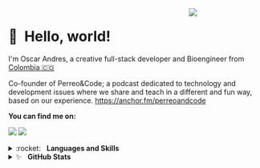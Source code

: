 <img src="https://encrypted-tbn0.gstatic.com/images?q=tbn%3AANd9GcRbSihCxHSyvlMxGa989ij4N9-qjHvNKdGnpA&usqp=CAU" width="144" align="right" hspace="0" />

👋 &nbsp;Hello, world! <br/>
=======

I'm Oscar Andres, a creative full-stack developer and Bioengineer from [Colombia 🇨🇴](https://www.google.com/maps/place/Colombia/@4,-72z/) 

Co-founder of Perreo&Code; a podcast dedicated to technology and development issues where we share and teach in a different and fun way, based on our experience.
https://anchor.fm/perreoandcode

**You can find me on:**

[<img src="https://img.shields.io/badge/twitter-%231DA1F2.svg?&style=for-the-badge&logo=twitter&logoColor=white"/>](https://twitter.com/Damstyx)
[<img src="https://img.shields.io/badge/linkedin-%230077B5.svg?&style=for-the-badge&logo=linkedin&logoColor=white"/>](https://www.linkedin.com/in/andmontc/)

<details>
	<summary>:rocket:&nbsp;&nbsp;&nbsp;<b>Languages and Skills</b></summary>
	<br/>
<a href="https://reactjs.org/" target="_blank"> <img src="./react-brands.svg" alt="react" width="40" height="40"/> </a> <a href="https://vuejs.org/" target="_blank"> <img src="https://www.dotcom-monitor.com/blog/wp-content/uploads/sites/3/2020/05/Vue-logo-1.png" alt="Vuejs" width="40" height="40"/> </a> <a href="https://developer.mozilla.org/en-US/docs/Web/JavaScript" target="_blank"> <img src="./js-brands.svg" alt="javascript" width="40" height="40"/> </a> <a href="https://golang.org/" target="_blank"> <img src="https://miro.medium.com/max/600/1*i2skbfmDsHayHhqPfwt6pA.png" alt="Golang" width="40" height="40"/> </a> <a href="https://www.python.org" target="_blank"> <img src="./python-brands.svg" alt="python" width="40" height="40"/> </a> <a href="https://flask.palletsprojects.com/" target="_blank"> <img src="https://www.vectorlogo.zone/logos/pocoo_flask/pocoo_flask-icon.svg" alt="flask" width="40" height="40"/> </a> <a href="https://git-scm.com/" target="_blank"> <img src="https://www.vectorlogo.zone/logos/git-scm/git-scm-icon.svg" alt="git" width="40" height="40"/> </a> <a href="https://www.w3.org/html/" target="_blank"> <img src="./html5-brands.svg" alt="html5" width="40" height="40"/> <a href="https://www.w3schools.com/css/" target="_blank"> <img src="./css3-alt-brands.svg" alt="css3" width="40" height="40"/> </a> </a>  
<a href="https://www.gnu.org/software/bash/" target="_blank"> <img src="https://www.vectorlogo.zone/logos/gnu_bash/gnu_bash-icon.svg" alt="bash" width="40" height="40"/> </a>
</details>

<details>
	<summary>✨&nbsp;&nbsp;&nbsp;<b>GitHub Stats</b></summary>
	<br/>
	<img src="https://jf-gh-stats.vercel.app/api?username=andmontc&show_icons=true&count_private=true&title_color=3867D6&icon_color=3867D6" alt="GitHub Stats" align="top"/>
	<img src="https://jf-gh-stats.vercel.app/api/top-langs/?username=andmontc&layout=compact&hide=java&title_color=3867D6&icon_color=3867D6" alt="GitHub Top Languages" align="top"/>
</details>
